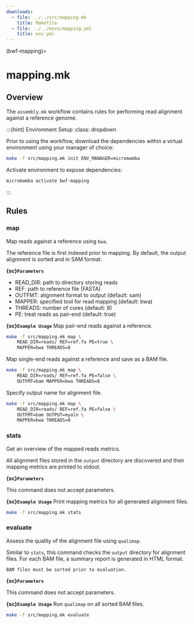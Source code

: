 ```yaml
---
downloads:
  - file: ../../src/mapping.mk
    title: Makefile
  - file: ../../envs/mapping.yml
    title: env.yml
---
```


(bwf-mapping)=
# mapping.mk

## Overview

The `assembly.mk` workflow contains rules for performing read alignment against a reference genome.

:::{hint} Environment Setup
:class: dropdown

Prior to using the workflow, download the dependencies within a virtual environment using your manager of choice:

```bash
make -f src/mapping.mk init ENV_MANAGER=micromamba
```

Activate environment to expose dependencies:
```bash
micromamba activate bwf-mapping
```
:::

## Rules

### map

Map reads against a reference using `bwa`. 

The reference file is first indexed prior to mapping. By default, the output alignment is sorted and in SAM format.

**{sc}`Parameters`**

- READ_DIR: path to directory storing reads
- REF: path to reference file (FASTA)
- OUTFMT: alignment format to output (default: sam)
- MAPPER: specified tool for read mapping (default: bwa)
- THREADS: number of cores (default: 8)
- PE: treat reads as pair-end (default: true)

**{sc}`Example Usage`**
Map pair-end reads against a reference.
```bash
make -f src/mapping.mk map \
    READ_DIR=reads/ REF=ref.fa PE=true \
    MAPPER=bwa THREADS=8
```

Map single-end reads against a reference and save as a BAM file.
```bash
make -f src/mapping.mk map \
    READ_DIR=reads/ REF=ref.fa PE=false \
    OUTFMT=bam MAPPER=bwa THREADS=8
```

Specify output name for alignment file.
```bash
make -f src/mapping.mk map \
    READ_DIR=reads/ REF=ref.fa PE=false \
    OUTFMT=bam OUTPUT=myaln \
    MAPPER=bwa THREADS=8
```

### stats

Get an overview of the mapped reads metrics.

All alignment files stored in the `output` directory are discovered and their mapping metrics are printed to stdout.

**{sc}`Parameters`**

This command does not accept parameters.

**{sc}`Example Usage`**
Print mapping metrics for all generated alignment files.
```bash
make -f src/mapping.mk stats
```

### evaluate

Assess the quality of the alignment file using `qualimap`.

Similar to `stats`, this command checks the `output` directory for alignment files. For each BAM file, a summary report is generated in HTML format.

```{note}
BAM files must be sorted prior to evaluation.
```

**{sc}`Parameters`**

This command does not accept parameters.

**{sc}`Example Usage`**
Run `qualimap` on all sorted BAM files.
```bash
make -f src/mapping.mk evaluate
```
